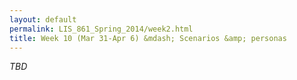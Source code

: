 ```yaml
---
layout: default
permalink: LIS_861_Spring_2014/week2.html
title: Week 10 (Mar 31-Apr 6) &mdash; Scenarios &amp; personas
---
```

<em>TBD</em>
<!--
#####Key questions
#####To read/watch
######Required
######Optional
#####Assignment
-->